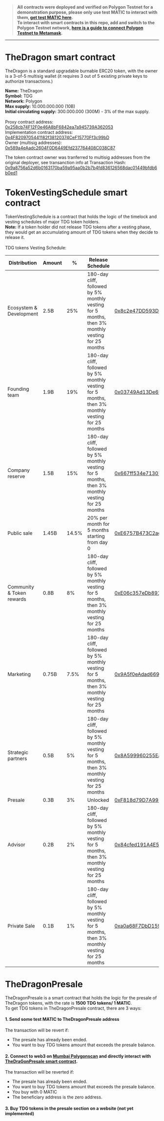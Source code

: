 > **All contracts were deployed and verified on Polygon Testnet for a demonstration purpose, please only use test MATIC to interact with them, [get test MATIC here](https://faucet.polygon.technology/).  <br />
> To interact with smart contracts  in this repo, add and switch to the Polygon Testnet network, [here is a guide to connect Polygon Testnet to Metamask](https://medium.com/stakingbits/how-to-connect-polygon-mumbai-testnet-to-metamask-fc3487a3871f).**
***

# TheDragon smart contract <br />
TheDragon is a standard upgradable burnable ERC20 token, with the owner is a 3-of-5 multisig wallet (it requires 3 out of 5 existing private keys to authorize transactions.) <br />

**Name:** TheDragon <br />
**Symbol:** TDG <br />
**Network:** Polygon <br />
**Max supply:** 10.000.000.000 (10B) <br />
**Initial circulating supply:** 300.000.000 (300M) - 3% of the max supply. <br />  
Proxy contract address: [0x258cb74F12F0e46A8bF6842ea7a945739A362053](https://mumbai.polygonscan.com/address/0x258cb74f12f0e46a8bf6842ea7a945739a362053) <br />
Implementation contract address: [0x4F8209705441182f38120374CeF15770Ff3c99bD](0x4F8209705441182f38120374CeF15770Ff3c99bD) <br />
Owner (multisig addresses): [0x589a4eAadc2604F0D6449Efd237764408C038C87](https://mumbai.polygonscan.com/address/0x589a4eAadc2604F0D6449Efd237764408C038C87) <br />

The token contract owner was tranferred to multisig addresses from the original deployer, see transanction info at Transaction Hash: [0x9a8756a52d6b0163170ba59a95aa0b2b7b4fd836126568dac01449bfdb6b0ed1](https://mumbai.polygonscan.com/tx/0x9a8756a52d6b0163170ba59a95aa0b2b7b4fd836126568dac01449bfdb6b0ed1) <br /> 

# TokenVestingSchedule smart contract <br />
TokenVestingSchedule is a contract that holds the logic of the timelock and vesting schedules of major TDG token holders. <br /> 
**Note:** If a token holder did not release TDG tokens after a vesting phase, they would get an accumulating amount of TDG tokens when they decide to release it. <br />  
TDG tokens Vesting Schedule: <br />  

|Distribution            | Amount        | %     | Release Schedule| Address
| -----------------------| ------------- | -------- |------------- | -------- |
|Ecosystem & Development|2.5B|25%|180-day cliff, followed by 5% monthly vesting for 5 months, then 3% monthly vesting for 25 months|[0x8c2e47DD593D74Cb18A3F821F6c727006DE9aB29](https://mumbai.polygonscan.com/address/0x8c2e47DD593D74Cb18A3F821F6c727006DE9aB29)
|Founding team| 1.9B| 19%|180-day cliff, followed by 5% monthly vesting for 5 months, then 3% monthly vesting for 25 months|[0x03749Ad13De695070135C8F1709404e8A17990a2](https://mumbai.polygonscan.com/address/0x03749Ad13De695070135C8F1709404e8A17990a2)
|Company reserve|1.5B|15%|180-day cliff, followed by 5% monthly vesting for 5 months, then 3% monthly vesting for 25 months|[0x667ff534e713077B6787eF40660022b058b68D36](https://mumbai.polygonscan.com/address/0x667ff534e713077B6787eF40660022b058b68D36)
|Public sale|1.45B|14.5%|20% per month for 5 months starting from day 0|[0xE6757B473C2acb1cE598AcF9fa09A3a4DA882154](https://mumbai.polygonscan.com/address/0xE6757B473C2acb1cE598AcF9fa09A3a4DA882154)
|Community & Token rewards|0.8B|8%|180-day cliff, followed by 5% monthly vesting for 5 months, then 3% monthly vesting for 25 months|[0xE06c357eDb891de4A815B4650785C3d889180Ee0](https://mumbai.polygonscan.com/address/0xE06c357eDb891de4A815B4650785C3d889180Ee0)
|Marketing|0.75B|7.5%|180-day cliff, followed by 5% monthly vesting for 5 months, then 3% monthly vesting for 25 months|[0x9A5f0eAdad6692c3e2b73a76c31ABF394e77bF3A](https://mumbai.polygonscan.com/address/0x9A5f0eAdad6692c3e2b73a76c31ABF394e77bF3A)
|Strategic partners|0.5B|5%|180-day cliff, followed by 5% monthly vesting for 5 months, then 3% monthly vesting for 25 months|[0x8A599960255EaD75F2cA4cddc1e9dA2f4f0544dE](https://mumbai.polygonscan.com/address/0x8A599960255EaD75F2cA4cddc1e9dA2f4f0544dE)
|Presale|0.3B|3%|Unlocked|[0xF818d79D7A995dB4237B85715Bc51085960897BE](https://mumbai.polygonscan.com/address/0xF818d79D7A995dB4237B85715Bc51085960897BE)
|Advisor| 0.2B|2%|180-day cliff, followed by 5% monthly vesting for 5 months, then 3% monthly vesting for 25 months|[0x84cfed191A4E5aee3282B50bDC0080f5Abb9a323](https://mumbai.polygonscan.com/address/0x84cfed191A4E5aee3282B50bDC0080f5Abb9a323)
|Private Sale|0.1B|1%|180-day cliff, followed by 5% monthly vesting for 5 months, then 3% monthly vesting for 25 months|[0xa0a68F7DbD159F7781A07E942cF67B236b4F3aCe](https://mumbai.polygonscan.com/address/0xa0a68F7DbD159F7781A07E942cF67B236b4F3aCe)

# TheDragonPresale <br />
TheDragonPresale is a smart contract that holds the logic for the presale of TheDragon tokens, with the rate is **1500 TDG tokens/ 1 MATIC**. <br />
To get TDG tokens in TheDragonPresale contract, there are 3 ways: <br />

#### 1. Send some test MATIC to TheDragonPresale address <br />
The transaction will be revert if: <br />

- The presale has already been ended. <br />
- You want to buy TDG tokens amount that exceeds the presale balance. <br />

#### 2. Connect to web3 on [Mumbai Polygonscan](https://mumbai.polygonscan.com/) and directly interact with [TheDraGonPresale smart contract](https://mumbai.polygonscan.com/address/0xF818d79D7A995dB4237B85715Bc51085960897BE). <br />
The transaction will be reverted if: <br />

- The presale has already been ended. <br />
- You want to buy TDG tokens amount that exceeds the presale balance. <br />
- You buy with 0 MATIC <br />
- The beneficiary address is the zero address. <br />

#### 3. Buy TDG tokens in the presale section on a website (not yet implemented) <br />


